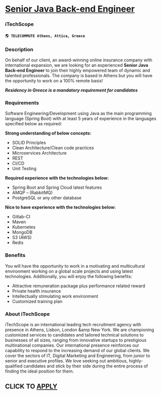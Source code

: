 # [Senior Java Back-end Engineer](https://www.remotewlb.com/apply/senior-java-back-end-engineer-30345)  
### iTechScope  
#### `🌎 TELECOMMUTE Athens, Attica, Greece`  

### **Description**

On behalf of our client, an award-winning online insurance company with international expansion, we are looking for an experienced **Senior Java Back-end Engineer** to join their highly empowered team of dynamic and talented professionals. The company is based in Athens but you will have the opportunity to work on a 100% remote basis!

 *****Residency in Greece is a mandatory requirement for candidates*****

###  **Requirements**

Software Engineering/Development using Java as the main programming language (Spring Boot) with at least 5 years of experience in the languages specified below as required:

 **Strong understanding of below concepts:**

  * SOLID Principles
  * Clean Architecture/Clean code practices
  * Microservices Architecture
  * REST
  * CI/CD
  * Unit Testing

**Required experience with the technologies below:**

  * Spring Boot and Spring Cloud latest features
  * AMQP – (RabbitMQ)
  * PostgreSQL or any other database

**Nice to have experience with the technologies below:**

  * Gitlab-CI
  * Maven
  * Kubernetes
  * MongoDB
  * S3 (AWS)
  * Redis 

### **Benefits**

You will have the opportunity to work in a motivating and multicultural environment working on a global scale projects and using latest technologies. Additionally, you will enjoy the following benefits:

  * Attractive remuneration package plus performance related reward
  * Private health insurance
  * Intellectually stimulating work environment
  * Customized training plan

### **About iTechScope**

iTechScope is an international leading tech recruitment agency with presence in Athens, Lisbon, London &amp New York. We are championing customized services to candidates and tailored technical solutions to businesses of all sizes, ranging from innovative startups to prestigious multinational companies. Our international presence reinforces our capability to respond to the increasing demand of our global clients. We cover the sectors of IT, Digital Marketing and Engineering, from junior to senior and executive profiles. We love seeking out ambitious, highly-qualified candidates and stick by their side during the entire process of finding the ideal position for them.

  
## CLICK TO [APPLY](https://www.remotewlb.com/apply/senior-java-back-end-engineer-30345)

